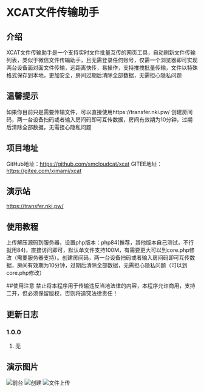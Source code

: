 # XCAT文件传输助手

## 介绍
XCAT文件传输助手是一个支持实时文件批量互传的网页工具，自动刷新文件传输列表，类似于微信文件传输助手，且无需登录任何账号，仅需一个浏览器即可实现两台设备面对面文件传输，远距离快传，易操作，支持推拽批量传输，文件以特殊格式保存到本地，更加安全，房间过期后清除全部数据，无需担心隐私问题

## 温馨提示
如果你目前只是需要传输文件，可以直接使用https://transfer.nki.pw/ 创建房间码，两一台设备扫码或者输入房间码即可互传数据，房间有效期为10分钟，过期后清除全部数据，无需担心隐私问题

## 项目地址
GitHub地址：https://github.com/smcloudcat/xcat GITEE地址：https://gitee.com/ximami/xcat

## 演示站
https://transfer.nki.pw/

## 使用教程
上传解压源码到服务器，设置php版本：php84(推荐，其他版本自己测试，不行就用84)，直接访问即可，默认单文件支持100M，有需要更大可以到core.php修改（需要服务器支持）。创建房间码，两一台设备扫码或者输入房间码即可互传数据，房间有效期为10分钟，过期后清除全部数据，无需担心隐私问题（可以到core.php修改）

##使用注意
禁止将本程序用于传输违反当地法律的内容，本程序允许商用，支持二开，但必须保留版权，否则将追究法律责任！

## 更新日志
### 1.0.0
1. 无

## 演示图片
![前台](https://img.czzu.cn/u/xcat/Hxw0aM8h.png "前台")
![创建](https://img.czzu.cn/u/xcat/6ACkgBe8.png "创建")
![文件上传](https://img.czzu.cn/u/xcat/zKDFzAzq.png "文件上传")